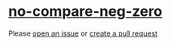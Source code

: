 [no-compare-neg-zero](https://eslint.org/docs/rules/no-compare-neg-zero)
========================================================================
Please [open an issue](https://github.com/professional-js/eslint-config/issues/new)
or [create a pull request](https://github.com/professional-js/eslint-config/edit/main/src/rules-configurations/eslint/no-compare-neg-zero.md)
